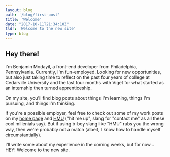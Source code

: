 ```yaml
---
layout: blog
path: '/blog/first-post'
title: 'Welcome'
date: "2017-10-11T21:34:10Z"
tldr: 'Welcome to the new site'
type: blog
---
```


## Hey there!

I'm Benjamin Modayil, a front-end developer from Philadelphia, Pennsylvania. Currently, I'm fun-employed. Looking for new opportunities, but also just taking time to reflect on the past four years of college at Cedarville University and the last four months with Viget for what started as an internship then turned apprenticeship.

On my site, you'll find blog posts about things I'm learning, things I'm pursuing, and things I'm thinking.

If you're a possible employer, feel free to check out some of my work posts on my [home page](/) and [HMU](/contact) ("hit me up", slang for "contact me" as all these cool millenials say). But if using b-boy slang like "HMU" rubs you the wrong way, then we're probably not a match (albeit, I know how to handle myself circumstantially).

I'll write some about my experience in the coming weeks, but for now... HEY! Welcome to the new site.